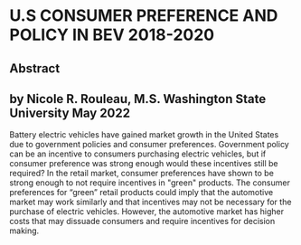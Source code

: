 # U.S CONSUMER PREFERENCE AND POLICY IN BEV 2018-2020
## Abstract
## by Nicole R. Rouleau, M.S. Washington State University May 2022
Battery electric vehicles have gained market growth in the United States due to government
policies and consumer preferences. Government policy can be an incentive to consumers purchasing electric vehicles, but if consumer preference was strong enough would these incentives still be required? In the retail market, consumer preferences have shown to be strong enough to not require incentives in "green" products. The consumer preferences for “green” retail products could imply that the automotive market may work similarly and that incentives may not be necessary for the purchase of electric vehicles. However, the automotive market has higher costs that may dissuade consumers and require incentives for decision making.
